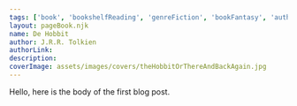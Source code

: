 ```yaml
---
tags: ['book', 'bookshelfReading', 'genreFiction', 'bookFantasy', 'authorJRRTolkien']
layout: pageBook.njk
name: De Hobbit
author: J.R.R. Tolkien
authorLink: 
description: 
coverImage: assets/images/covers/theHobbitOrThereAndBackAgain.jpg
---
```


Hello, here is the body of the first blog post.